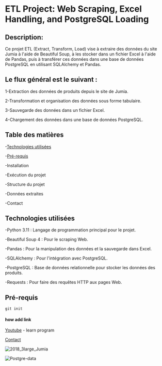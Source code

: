 # ETL Project: Web Scraping, Excel Handling, and PostgreSQL Loading


## Description:

Ce projet ETL (Extract, Transform, Load) vise à extraire des données du site Jumia à l'aide de Beautiful Soup, à les stocker dans un fichier Excel à l'aide de Pandas, puis à transférer ces données dans une base de données PostgreSQL en utilisant SQLAlchemy et Pandas.

## Le flux général est le suivant :

1-Extraction des données de produits depuis le site de Jumia.

2-Transformation et organisation des données sous forme tabulaire.

3-Sauvegarde des données dans un fichier Excel.

4-Chargement des données dans une base de données PostgreSQL.

## Table des matières

-[Technologies utilisées](#technologies-utilisées)

-[Pré-requis](#pré-requis)

-Installation

-Exécution du projet

-Structure du projet

-Données extraites

-Contact

## Technologies utilisées

-Python 3.11 : Langage de programmation principal pour le projet.

-Beautiful Soup 4 : Pour le scraping Web.

-Pandas : Pour la manipulation des données et la sauvegarde dans Excel.

-SQLAlchemy : Pour l'intégration avec PostgreSQL.

-PostgreSQL : Base de données relationnelle pour stocker les données des produits.

-Requests : Pour faire des requêtes HTTP aux pages Web.

## Pré-requis




```
git init

```

#### how add link
[Youtube](https://youtu.be/evz1LqEomTE) - learn program


[Contact](https://www.linkedin.com/in/sara-el-ghazouani-378047268/?lipi=urn%3Ali%3Apage%3Ad_flagship3_feed%3BzhqlcgsPQZOomNE3aGUlbQ%3D%3D)

![2018_3large_Jumia](https://github.com/user-attachments/assets/6422d54e-ae5c-4a37-8d3b-eb57ac69135c)


![Postgre-data](https://github.com/user-attachments/assets/4fce3a85-7b12-402f-92e3-f125e41eaf29)
